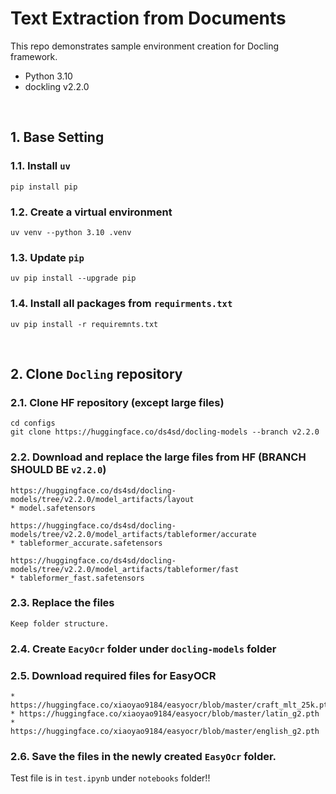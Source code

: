 # Text Extraction from Documents

This repo demonstrates sample environment creation for Docling framework. 
* Python 3.10
* dockling v2.2.0

<br>

## 1. Base Setting
### 1.1. Install `uv`
    pip install pip

### 1.2. Create a virtual environment
    uv venv --python 3.10 .venv

### 1.3. Update `pip`
    uv pip install --upgrade pip

### 1.4. Install all packages from `requirments.txt`
    uv pip install -r requiremnts.txt

<br>

## 2. Clone `Docling` repository
### 2.1. Clone HF repository (except large files)
    cd configs
    git clone https://huggingface.co/ds4sd/docling-models --branch v2.2.0

### 2.2. Download and replace the large files from HF (**BRANCH SHOULD BE `v2.2.0`**)
    https://huggingface.co/ds4sd/docling-models/tree/v2.2.0/model_artifacts/layout
    * model.safetensors

    https://huggingface.co/ds4sd/docling-models/tree/v2.2.0/model_artifacts/tableformer/accurate
    * tableformer_accurate.safetensors

    https://huggingface.co/ds4sd/docling-models/tree/v2.2.0/model_artifacts/tableformer/fast
    * tableformer_fast.safetensors

### 2.3. Replace the files
    Keep folder structure.

### 2.4. Create `EacyOcr` folder under `docling-models` folder

### 2.5. Download required files for EasyOCR
    * https://huggingface.co/xiaoyao9184/easyocr/blob/master/craft_mlt_25k.pth
    * https://huggingface.co/xiaoyao9184/easyocr/blob/master/latin_g2.pth
    * https://huggingface.co/xiaoyao9184/easyocr/blob/master/english_g2.pth

### 2.6. Save the files in the newly created `EasyOcr` folder.

Test file is in `test.ipynb` under `notebooks` folder!!




